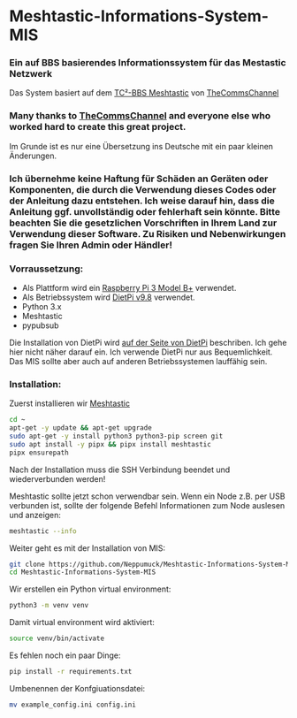 # Meshtastic-Informations-System-MIS
### Ein auf BBS basierendes Informationssystem für das Mestastic Netzwerk

Das System basiert auf dem [TC²-BBS Meshtastic](https://github.com/TheCommsChannel/TC2-BBS-mesh) von [TheCommsChannel](https://github.com/TheCommsChannel)

### Many thanks to [TheCommsChannel](https://github.com/TheCommsChannel) and everyone else who worked hard to create this great project.

Im Grunde ist es nur eine Übersetzung ins Deutsche mit ein paar kleinen Änderungen.

### Ich übernehme keine Haftung für Schäden an Geräten oder Komponenten, die durch die Verwendung dieses Codes oder der Anleitung dazu entstehen. Ich weise darauf hin, dass die Anleitung ggf. unvollständig oder fehlerhaft sein könnte. Bitte beachten Sie die gesetzlichen Vorschriften in Ihrem Land zur Verwendung dieser Software. Zu Risiken und Nebenwirkungen fragen Sie Ihren Admin oder Händler!

### Vorraussetzung:
- Als Plattform wird ein [Raspberry Pi 3 Model B+](https://www.raspberrypi.com/products/raspberry-pi-3-model-b-plus/) verwendet.
- Als Betriebssystem wird [DietPi v9.8](https://dietpi.com/) verwendet.
- Python 3.x
- Meshtastic
- pypubsub

Die Installation von DietPi wird [auf der Seite von DietPi](https://dietpi.com/docs/install/) beschriben. Ich gehe hier nicht näher darauf ein. Ich verwende DietPi nur aus Bequemlichkeit. Das MIS sollte aber auch auf anderen Betriebssystemen lauffähig sein.

### Installation:

Zuerst installieren wir [Meshtastic](https://meshtastic.org/docs/software/python/cli/installation/)

```sh 
cd ~
apt-get -y update && apt-get upgrade
sudo apt-get -y install python3 python3-pip screen git
sudo apt install -y pipx && pipx install meshtastic
pipx ensurepath
```
Nach der Installation muss die SSH Verbindung beendet und wiederverbunden werden!

Meshtastic sollte jetzt schon verwendbar sein. Wenn ein Node z.B. per USB verbunden ist, sollte der folgende Befehl Informationen zum Node auslesen und anzeigen:

```sh 
meshtastic --info
```
Weiter geht es mit der Installation von MIS:

```sh
git clone https://github.com/Neppumuck/Meshtastic-Informations-System-MIS.git
cd Meshtastic-Informations-System-MIS
```

Wir erstellen ein Python virtual environment:
```sh
python3 -m venv venv
```
Damit virtual environment wird aktiviert:
```sh
source venv/bin/activate
```
Es fehlen noch ein paar Dinge:
```sh
pip install -r requirements.txt
```
Umbenennen der Konfgiuationsdatei:
```sh
mv example_config.ini config.ini
```






```sh
```

[]()
